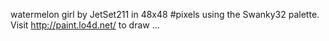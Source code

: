 watermelon girl by JetSet211 in 48x48 #pixels using the Swanky32 palette. Visit http://paint.lo4d.net/ to draw ... 